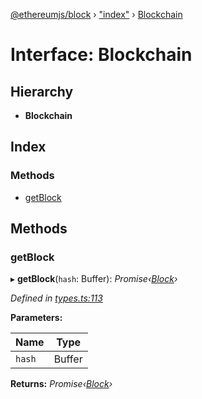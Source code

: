 [@ethereumjs/block](../README.md) › ["index"](../modules/_index_.md) › [Blockchain](_index_.blockchain.md)

# Interface: Blockchain

## Hierarchy

* **Blockchain**

## Index

### Methods

* [getBlock](_index_.blockchain.md#getblock)

## Methods

###  getBlock

▸ **getBlock**(`hash`: Buffer): *Promise‹[Block](../classes/_block_.block.md)›*

*Defined in [types.ts:113](https://github.com/ethereumjs/ethereumjs-vm/blob/master/packages/block/src/types.ts#L113)*

**Parameters:**

Name | Type |
------ | ------ |
`hash` | Buffer |

**Returns:** *Promise‹[Block](../classes/_block_.block.md)›*
